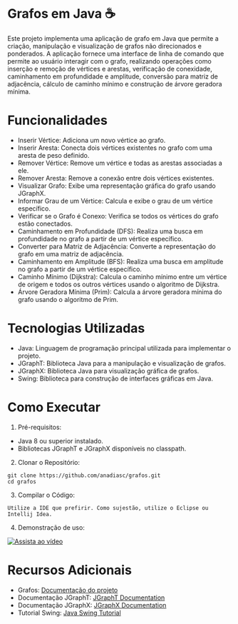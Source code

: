 # Grafos em Java ☕
Este projeto implementa uma aplicação de grafo em Java que permite a criação, manipulação e visualização de grafos não direcionados e ponderados. A aplicação fornece uma interface de linha de comando que permite ao usuário interagir com o grafo, realizando operações como inserção e remoção de vértices e arestas, verificação de conexidade, caminhamento em profundidade e amplitude, conversão para matriz de adjacência, cálculo de caminho mínimo e construção de árvore geradora mínima.

# Funcionalidades
* Inserir Vértice: Adiciona um novo vértice ao grafo.
* Inserir Aresta: Conecta dois vértices existentes no grafo com uma aresta de peso definido.
* Remover Vértice: Remove um vértice e todas as arestas associadas a ele.
* Remover Aresta: Remove a conexão entre dois vértices existentes.
* Visualizar Grafo: Exibe uma representação gráfica do grafo usando JGraphX.
* Informar Grau de um Vértice: Calcula e exibe o grau de um vértice específico.
* Verificar se o Grafo é Conexo: Verifica se todos os vértices do grafo estão conectados.
* Caminhamento em Profundidade (DFS): Realiza uma busca em profundidade no grafo a partir de um vértice específico.
* Converter para Matriz de Adjacência: Converte a representação do grafo em uma matriz de adjacência.
* Caminhamento em Amplitude (BFS): Realiza uma busca em amplitude no grafo a partir de um vértice específico.
* Caminho Mínimo (Dijkstra): Calcula o caminho mínimo entre um vértice de origem e todos os outros vértices usando o algoritmo de Dijkstra.
* Árvore Geradora Mínima (Prim): Calcula a árvore geradora mínima do grafo usando o algoritmo de Prim.

# Tecnologias Utilizadas
* Java: Linguagem de programação principal utilizada para implementar o projeto.
* JGraphT: Biblioteca Java para a manipulação e visualização de grafos.
* JGraphX: Biblioteca Java para visualização gráfica de grafos.
* Swing: Biblioteca para construção de interfaces gráficas em Java.

# Como Executar
1. Pré-requisitos:
* Java 8 ou superior instalado.
* Bibliotecas JGraphT e JGraphX disponíveis no classpath.
2. Clonar o Repositório:
```
git clone https://github.com/anadiasc/grafos.git
cd grafos
```
3. Compilar o Código:
```
Utilize a IDE que prefirir. Como sujestão, utilize o Eclipse ou Intellij Idea.
```
4. Demonstração de uso:<br>

[![Assista ao vídeo](https://img.youtube.com/vi/Oij_Rr13XYY/0.jpg)](https://youtu.be/Oij_Rr13XYY)

# Recursos Adicionais
* Grafos: [Documentação do projeto](https://anadiasc.github.io/grafos/src/JavaDoc/package-summary.html)
* Documentação JGraphT: [JGraphT Documentation](https://jgrapht.org/)
* Documentação JGraphX: [JGraphX Documentation](https://github.com/jgraph/jgraphx)
* Tutorial Swing: [Java Swing Tutorial](https://docs.oracle.com/javase/tutorial/uiswing/)
